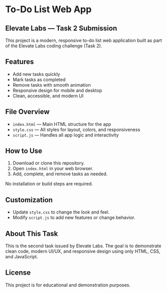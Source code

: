 # To-Do List Web App

## Elevate Labs — Task 2 Submission

This project is a modern, responsive to-do list web application built as part of the Elevate Labs coding challenge (Task 2).

## Features
- Add new tasks quickly
- Mark tasks as completed
- Remove tasks with smooth animation
- Responsive design for mobile and desktop
- Clean, accessible, and modern UI

## File Overview
- `index.html` — Main HTML structure for the app
- `style.css` — All styles for layout, colors, and responsiveness
- `script.js` — Handles all app logic and interactivity

## How to Use
1. Download or clone this repository.
2. Open `index.html` in your web browser.
3. Add, complete, and remove tasks as needed.

No installation or build steps are required.

## Customization
- Update `style.css` to change the look and feel.
- Modify `script.js` to add new features or change behavior.

## About This Task
This is the second task issued by Elevate Labs. The goal is to demonstrate clean code, modern UI/UX, and responsive design using only HTML, CSS, and JavaScript.

## License
This project is for educational and demonstration purposes.
